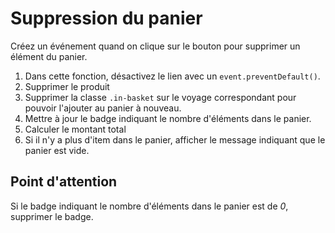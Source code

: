 # Suppression du panier

Créez un événement quand on clique sur le bouton pour supprimer un élément du panier.

1. Dans cette fonction, désactivez le lien avec un `event.preventDefault()`.
2. Supprimer le produit
3. Supprimer la classe `.in-basket` sur le voyage correspondant pour pouvoir l'ajouter au panier à nouveau.
4. Mettre à jour le badge indiquant le nombre d'éléments dans le panier.
5. Calculer le montant total
6. Si il n'y a plus d'item dans le panier, afficher le message indiquant que le panier est vide.

## Point d'attention

Si le badge indiquant le nombre d'éléments dans le panier est de *0*, supprimer le badge.


